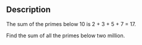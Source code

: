 ## Description

The sum of the primes below 10 is 2 + 3 + 5 + 7 = 17.

Find the sum of all the primes below two million.

